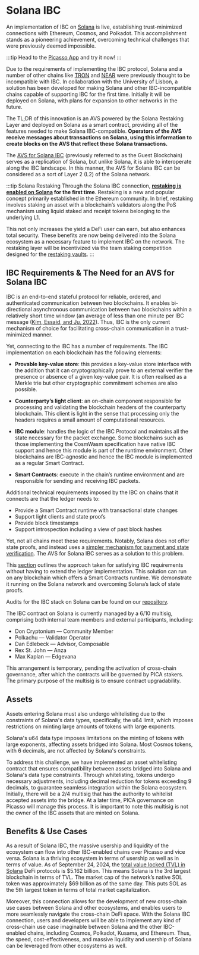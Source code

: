 # Solana IBC

An implementation of IBC on [Solana](https://solana.com/) is live, establishing trust-minimized connections with Ethereum, Cosmos, and Polkadot. This accomplishment stands as a pioneering achievement, overcoming technical challenges that were previously deemed impossible. 

:::tip
Head to the [Picasso App](https://app.picasso.network/) and try it now!
:::

Due to the requirements of implementing the IBC protocol, Solana and a number of other chains like [TRON](https://tron.network/) and [NEAR](https://near.org/) were previously thought to be incompatible with IBC. In collaboration with the University of Lisbon, a solution has been developed for making Solana and other IBC-incompatible chains capable of supporting IBC for the first time. Initially it will be deployed on Solana, with plans for expansion to other networks in the future.

The TL;DR of this innovation is an AVS powered by the Solana Restaking Layer and deployed on Solana as a smart contract, providing all of the features needed to make Solana IBC-compatible. **Operators of the AVS receive messages about transactions on Solana, using this information to create blocks on the AVS that reflect these Solana transactions.** 

The [AVS for Solana IBC](../restaking/sol-ibc-avs.md) (previously referred to as the Guest Blockchain) serves as a replication of Solana, but unlike Solana, it is able to interoperate along the IBC landscape. In this manner, the AVS for Solana IBC can be considered as a sort of Layer 2 (L2) of the Solana network.

:::tip Solana Restaking
Through the Solana IBC connection, **[restaking is enabled on Solana](../restaking.md) for the first time**. Restaking is a new and popular concept primarily established in the Ethereum community. In brief, restaking involves staking an asset with a blockchain’s validators along the PoS mechanism using liquid staked and receipt tokens belonging to the underlying L1.

This not only increases the yield a DeFi user can earn, but also enhances total security. These benefits are now being delivered into the Solana ecosystem as a necessary feature to implement IBC on the network. The restaking layer will be incentivized via the team staking competition designed for the [restaking vaults](../restaking/vaults.md).
:::

## IBC Requirements & The Need for an AVS for Solana IBC
IBC is an end-to-end stateful protocol for reliable, ordered, and authenticated communication between two blockchains. It enables bi-directional asynchronous communication between two blockchains within a relatively short time window (an average of less than one minute per IBC message ([Kim, Essaid, and Ju, 2022](https://ieeexplore.ieee.org/document/9919970/)). Thus, IBC is the only current mechanism of choice for facilitating cross-chain communication in a trust-minimized manner.

Yet, connecting to the IBC has a number of requirements. The IBC implementation on each blockchain has the following elements:

- **Provable key-value store**: this provides a key-value store interface with the addition that it can cryptographically prove to an external verifier the presence or absence of a given key-value pair. It is often realised as a Merkle trie but other cryptographic commitment schemes are also possible.

- **Counterparty’s light client**: an on-chain component responsible for processing and validating the blockchain headers of the counterparty blockchain. This client is light in the sense that processing only the headers requires a small amount of computational resources.

- **IBC module**: handles the logic of the IBC Protocol and maintains all the state necessary for the packet exchange. Some blockchains such as those implementing the CosmWasm specification have native IBC support and hence this module is part of the runtime environment. Other blockchains are IBC-agnostic and hence the IBC module is implemented as a regular Smart Contract.

- **Smart Contracts**: execute in the chain’s runtime environment and are responsible for sending and receiving IBC packets.

Additional technical requirements imposed by the IBC on chains that it connects are that the ledger needs to: 

- Provide a Smart Contract runtime with transactional state changes
- Support light clients and state proofs
- Provide block timestamps
- Support introspection including a view of past block hashes

Yet, not all chains meet these requirements. Notably, Solana does not offer state proofs, and instead uses a [simpler mechanism for payment and state verification](https://docs.solana.com/proposals/simple-payment-and-state-verification). The AVS for Solana IBC serves as a solution to this problem.

This [section](../restaking/sol-ibc-avs.md) outlines the approach taken for satisfying IBC requirements without having to extend the ledger implementation.  This solution can run on any blockchain which offers a Smart Contracts runtime.  We demonstrate it running on the Solana network and overcoming Solana’s lack of state proofs.

Audits for the IBC stack on Solana can be found on our [repository](https://github.com/ComposableFi/composable/tree/main/audits/solana-ibc-avs).

The IBC contract on Solana is currently managed by a 6/10 multisig, comprising both internal team members and external participants, including:

- Don Cryptonium — Community Member
- Polkachu — Validator Operator
- Dan Edlebeck — Advisor, Composable
- Rex St. John — Anza
- Max Kaplan — Edgevana

This arrangement is temporary, pending the activation of cross-chain governance, after which the contracts will be governed by PICA stakers. The primary purpose of the multisig is to ensure contract upgradability.
## Assets
Assets entering Solana must also undergo whitelisting due to the constraints of Solana's data types, specifically, the u64 limit, which imposes restrictions on minting large amounts of tokens with large exponents.

Solana's u64 data type imposes limitations on the minting of tokens with large exponents, affecting assets bridged into Solana. Most Cosmos tokens, with 6 decimals, are not affected by Solana's constraints. 

To address this challenge, we have implemented an asset whitelisting contract that ensures compatibility between assets bridged into Solana and Solana's data type constraints. Through whitelisting, tokens undergo necessary adjustments, including decimal reduction for tokens exceeding 9 decimals, to guarantee seamless integration within the Solana ecosystem. Initially, there will be a 2/4 multisig that has the authority to whitelist accepted assets into the bridge. At a later time, PICA governance on Picasso will manage this process. It is important to note this multisig is not the owner of the IBC assets that are minted on Solana.

## Benefits & Use Cases

As a result of Solana IBC, the massive usership and liquidity of the ecosystem can flow into other IBC-enabled chains over Picasso and vice versa. Solana is a thriving ecosystem in terms of usership as well as in terms of value. As of September 24, 2024, the [total value locked (TVL) in Solana](https://defillama.com/chain/Solana) DeFi protocols is $5.162 billion. This means Solana is the 3rd largest blockchain in terms of TVL. The market cap of the network’s native SOL token was approximately $69 billion as of the same day. This puts SOL as the 5th largest token in terms of total market capitalization.

Moreover, this connection allows for the development of new cross-chain use cases between Solana and other ecosystems, and enables users to more seamlessly navigate the cross-chain DeFi space. With the Solana IBC connection, users and developers will be able to implement any kind of cross-chain use case imaginable between Solana and the other IBC-enabled chains, including Cosmos, Polkadot, Kusama, and Ethereum. Thus, the speed, cost-effectiveness, and massive liquidity and usership of Solana can be leveraged from other ecosystems as well.
